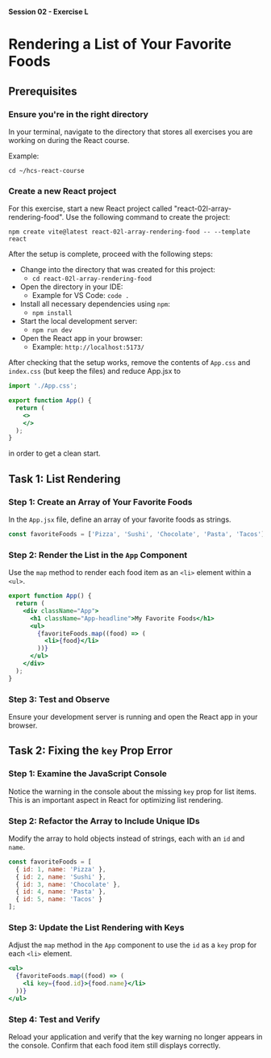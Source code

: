**Session 02 - Exercise L**

# Rendering a List of Your Favorite Foods 

## Prerequisites

### Ensure you're in the right directory

In your terminal, navigate to the directory that stores all exercises you are working on during the React course.

Example:

```
cd ~/hcs-react-course
```

### Create a new React project

For this exercise, start a new React project called "react-02l-array-rendering-food". Use the following command to create the project:

```
npm create vite@latest react-02l-array-rendering-food -- --template react
```

After the setup is complete, proceed with the following steps:

- Change into the directory that was created for this project:
    - `cd react-02l-array-rendering-food`
- Open the directory in your IDE:
    - Example for VS Code: `code .`
- Install all necessary dependencies using `npm`:
    - `npm install`
- Start the local development server:
    - `npm run dev`
- Open the React app in your browser:
    - Example: `http://localhost:5173/`

After checking that the setup works, remove the contents of `App.css` and `index.css` (but keep the files) and reduce App.jsx to
```jsx
import './App.css';

export function App() {
  return (
    <>
    </>
  );
}
```
in order to get a clean start.

## Task 1: List Rendering

### Step 1: Create an Array of Your Favorite Foods

In the `App.jsx` file, define an array of your favorite foods as strings.

```jsx
const favoriteFoods = ['Pizza', 'Sushi', 'Chocolate', 'Pasta', 'Tacos'];
```

### Step 2: Render the List in the `App` Component

Use the `map` method to render each food item as an `<li>` element within a `<ul>`.

```jsx
export function App() {
  return (
    <div className="App">
      <h1 className="App-headline">My Favorite Foods</h1>
      <ul>
        {favoriteFoods.map((food) => (
          <li>{food}</li>
        ))}
      </ul>
    </div>
  );
}
```

### Step 3: Test and Observe

Ensure your development server is running and open the React app in your browser.

## Task 2: Fixing the `key` Prop Error

### Step 1: Examine the JavaScript Console

Notice the warning in the console about the missing `key` prop for list items. This is an important aspect in React for optimizing list rendering.

### Step 2: Refactor the Array to Include Unique IDs

Modify the array to hold objects instead of strings, each with an `id` and `name`.

```jsx
const favoriteFoods = [
  { id: 1, name: 'Pizza' },
  { id: 2, name: 'Sushi' },
  { id: 3, name: 'Chocolate' },
  { id: 4, name: 'Pasta' },
  { id: 5, name: 'Tacos' }
];
```

### Step 3: Update the List Rendering with Keys

Adjust the `map` method in the `App` component to use the `id` as a `key` prop for each `<li>` element.

```jsx
<ul>
  {favoriteFoods.map((food) => (
    <li key={food.id}>{food.name}</li>
  ))}
</ul>
```

### Step 4: Test and Verify

Reload your application and verify that the key warning no longer appears in the console. Confirm that each food item still displays correctly.
